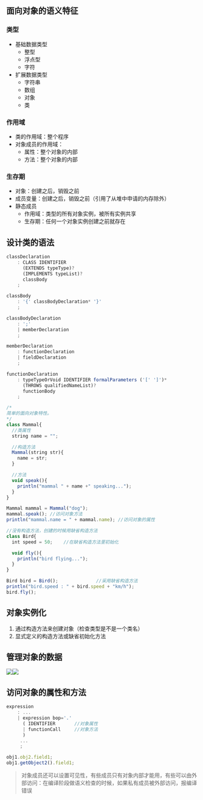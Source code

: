 ## 面向对象的语义特征
### 类型
+ 基础数据类型
    - 整型
    - 浮点型
    - 字符
+ 扩展数据类型
    - 字符串
    - 数组
    - 对象
    - 类

### 作用域
+ 类的作用域：整个程序
+ 对象成员的作用域：
    - 属性：整个对象的内部
    - 方法：整个对象的内部

### 生存期
+ 对象：创建之后，销毁之前
+ 成员变量：创建之后，销毁之前（引用了从堆中申请的内存除外）
+ 静态成员
    - 作用域：类型的所有对象实例，被所有实例共享
    - 生存期：任何一个对象实例创建之前就存在

## 设计类的语法
```javascript
classDeclaration
    : CLASS IDENTIFIER
      (EXTENDS typeType)?
      (IMPLEMENTS typeList)?
      classBody
    ;

classBody
    : '{' classBodyDeclaration* '}'
    ;

classBodyDeclaration
    : ';'
    | memberDeclaration
    ;

memberDeclaration
    : functionDeclaration
    | fieldDeclaration
    ;

functionDeclaration
    : typeTypeOrVoid IDENTIFIER formalParameters ('[' ']')*
      (THROWS qualifiedNameList)?
      functionBody
    ;
```

```javascript
/*
简单的面向对象特性。
*/
class Mammal{
  //类属性
  string name = "";

  //构造方法
  Mammal(string str){
    name = str;
  }

  //方法
  void speak(){
    println("mammal " + name +" speaking...");
  }
}

Mammal mammal = Mammal("dog");
mammal.speak(); //访问对象方法
println("mammal.name = " + mammal.name); //访问对象的属性

//没有构造方法，创建的时候用缺省构造方法
class Bird{
  int speed = 50;    //在缺省构造方法里初始化

  void fly(){
    println("bird flying...");
  }
}

Bird bird = Bird();              //采用缺省构造方法
println("bird.speed : " + bird.speed + "km/h");
bird.fly();
```

## 对象实例化
1. 通过构造方法来创建对象（检查类型是不是一个类名）
2. 显式定义的构造方法或缺省初始化方法

## 管理对象的数据
![](/images/1644241227366-c196552d-55c1-440f-95bc-cf6c76ad7a7d.png)![](/images/1644241266803-c733baa2-a52b-4687-b2a9-0fd62995b28a.png)

## 访问对象的属性和方法
```javascript
expression
    : ...
    | expression bop='.'
      ( IDENTIFIER       //对象属性
      | functionCall     //对象方法
      )
     ...
     ;
```

```javascript
obj1.obj2.field1;
obj1.getObject2().field1;
```

> 对象成员还可以设置可见性，有些成员只有对象内部才能用，有些可以由外部访问：在编译阶段做语义检查的时候，如果私有成员被外部访问，报编译错误
>



